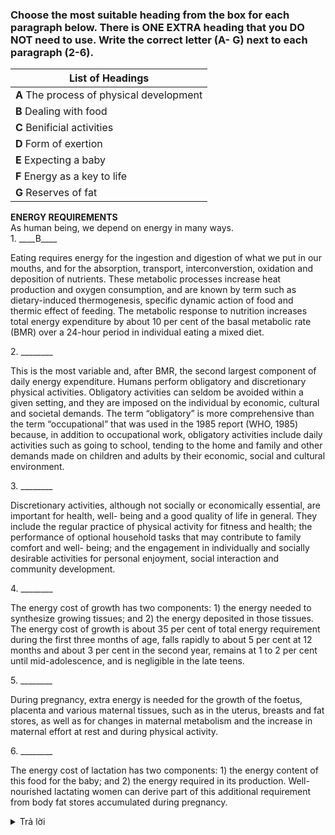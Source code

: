 
### Choose the most suitable heading from the box for each paragraph below. There is ONE EXTRA heading that you DO NOT need to use.  Write the correct letter (A- G) next to each paragraph (2-6).

| List of Headings |
|------------------|
| **A**  The process of physical development |
| **B**  Dealing with food |
| **C**  Benificial activities |
| **D**  Form of exertion |
| **E**  Expecting a baby |
| **F**  Energy as a key to life |
| **G**  Reserves of fat |

**ENERGY REQUIREMENTS**  
As human being, we depend on energy in many ways.  
1\.  \_\_\_\_B\_\_\_\_

Eating requires energy for the ingestion and digestion of what we put in our mouths, and for the absorption, transport, interconverstion, oxidation and deposition of nutrients. These metabolic processes increase heat production and oxygen consumption, and are known by term such as  dietary-induced thermogenesis, specific dynamic action of food and thermic effect of feeding. The metabolic response to nutrition increases total energy expenditure by about 10 per cent of the basal metabolic rate (BMR) over a 24-hour period in individual eating a mixed diet.  

2\.  \_\_\_\_\_\_\_\_

This is the most variable and, after BMR, the second largest component of daily energy expenditure. Humans perform  obligatory  and  discretionary  physical activities. Obligatory activities can seldom be avoided within a given setting, and they are imposed on the individual by economic, cultural and societal demands. The term “obligatory” is more comprehensive than the term “occupational” that was used in the 1985 report (WHO, 1985) because, in addition to occupational work, obligatory activities include daily activities such as going to school, tending to the home and family and other demands made on children and adults by their economic, social and cultural environment. 

3\.  \_\_\_\_\_\_\_\_

Discretionary activities, although not socially or economically essential, are important for health, well- being and a good quality of life in general. They include the regular practice of physical activity for fitness and health; the performance of optional household tasks that may contribute to family comfort and well- being; and the engagement in individually and socially desirable activities for personal enjoyment, social interaction and community development. 

4\.  \_\_\_\_\_\_\_\_

The energy cost of growth has two components: 1) the energy needed to synthesize growing tissues; and 2) the energy deposited in those tissues. The energy cost of growth is about 35 per cent of total energy requirement during the first three months of age, falls rapidly to about 5 per cent at 12 months and about 3 per cent in the second year, remains at 1 to 2 per cent until mid-adolescence, and is negligible in the late teens. 

5\.  \_\_\_\_\_\_\_\_

During pregnancy, extra energy is needed for the growth of the foetus, placenta and various maternal tissues, such as in the  uterus, breasts and fat stores, as well as for changes in maternal metabolism and the increase in maternal effort at rest and during physical activity. 

6\.  \_\_\_\_\_\_\_\_

The energy cost of lactation has two components: 1) the energy content of this food for the baby; and 2) the energy required in its production. Well-nourished lactating women can derive part of this additional requirement from body fat stores accumulated during pregnancy.


<details><summary>Trả lời</summary>
<p>

2. D
3. C
4. A
5. E
6. G

</p>
</details>